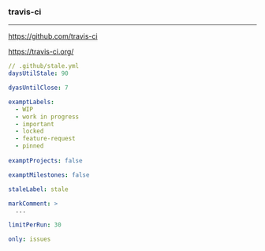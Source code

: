 ### travis-ci
---
https://github.com/travis-ci

https://travis-ci.org/

```yml
// .github/stale.yml
daysUtilStale: 90

dyasUntilClose: 7

examptLabels:
  - WIP
  - work in progress
  - important
  - locked
  - feature-request
  - pinned
  
examptProjects: false

examptMilestones: false

staleLabel: stale

markComment: >
  ...

limitPerRun: 30

only: issues
```

```
```

```
```
